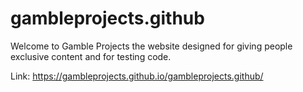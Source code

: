 # gambleprojects.github 

Welcome to Gamble Projects the website designed for giving people exclusive content and for testing code.







Link: https://gambleprojects.github.io/gambleprojects.github/
